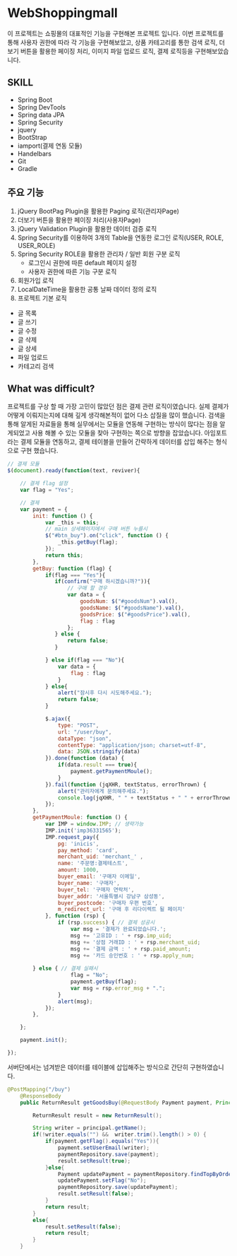 # WebShoppingmall

이 프로젝트는 쇼핑몰의 대표적인 기능을 구현해본 프로젝트 입니다.
이번 프로젝트를 통해 사용자 권한에 따라 각 기능을 구현해보았고,
상품 카테고리를 통한 검색 로직, 더보기 버튼을 활용한 페이징 처리,
이미지 파일 업로드 로직, 결제 로직등을 구현해보았습니다.

##  SKILL
- Spring Boot
- Spring DevTools
- Spring data JPA
- Spring Security
- jquery
- BootStrap
- iamport(결제 연동 모듈)
- Handelbars
- Git
- Gradle

## 주요 기능

1. jQuery BootPag Plugin을 활용한 Paging 로직(관리자Page)
2. 더보기 버튼을 활용한 페이징 처리(사용자Page)
2. jQuery Validation Plugin을 활용한 데이터 검증 로직
2. Spring Security를 이용하여 3개의 Table을 연동한 로그인 로직(USER, ROLE, USER_ROLE)
3. Spring Security ROLE을 활용한 관리자 / 일반 회원 구분 로직
	- 로그인시 권한에 따른 default 페이지 설정
	- 사용자 권한에 따른 기능 구분 로직
3. 회원가입 로직
4. LocalDateTime을 활용한 공통 날짜 데이터 정의 로직
5. 프로젝트 기본 로직
- 글 목록
- 글 쓰기
- 글 수정
- 글 삭제
- 글 상세
- 파일 업로드
- 카테고리 검색

## What was difficult?
프로젝트를 구상 할 때 가장 고민이 많았던 점은 결제 관련 로직이였습니다.
실제 결제가 어떻게 이뤄지는지에 대해 깊게 생각해본적이 없어 다소 삽질을 많이 했습니다.
검색을 통해 알게된 자료들을 통해 실무에서는 모듈을 연동해 구현하는 방식이 많다는 점을 알게되었고
사용 해볼 수 있는 모듈을 찾아 구현하는 쪽으로 방향을 잡았습니다.
아임포트라는 결제 모듈을 연동하고, 결제 테이블을 만들어 간략하게 데이터를 삽입 해주는 형식으로 구현 했습니다.

```javascript
// 결제 모듈
$(document).ready(function(text, reviver){

    // 결제 flag 설정
    var flag = "Yes";

    // 결제
    var payment = {
        init: function () {
            var _this = this;
            // main 상세페이지에서 구매 버튼 누를시
            $("#btn_buy").on("click", function () {
                _this.getBuy(flag);
            });
            return this;
        },
        getBuy: function (flag) {
            if(flag === "Yes"){
               if(confirm("구매 하시겠습니까?")){
                   // 구매 할 경우
                   var data = {
                       goodsNum: $("#goodsNum").val(),
                       goodsName: $("#goodsName").val(),
                       goodsPrice: $("#goodsPrice").val(),
                       flag : flag
                   };
               } else {
                   return false;
               }

            } else if(flag === "No"){
                var data = {
                    flag : flag
                }
            } else{
                alert("잠시후 다시 시도해주세요.");
                return false;
            }

            $.ajax({
                type: "POST",
                url: "/user/buy",
                dataType: "json",
                contentType: "application/json; charset=utf-8",
                data: JSON.stringify(data)
            }).done(function (data) {
                if(data.result === true){
                    payment.getPaymentMoule();
                }
            }).fail(function (jqXHR, textStatus, errorThrown) {
                alert("관리자에게 문의해주세요.");
                console.log(jqXHR, " " + textStatus + " " + errorThrown + " ");
            });
        },
        getPaymentMoule: function () {
            var IMP = window.IMP; // 생략가능
            IMP.init('imp36331565');
            IMP.request_pay({
                pg: 'inicis',
                pay_method: 'card',
                merchant_uid: 'merchant_' ,
                name: '주문명:결제테스트',
                amount: 1000,
                buyer_email: '구매자 이메일',
                buyer_name: '구매자',
                buyer_tel: '구매자 연락처',
                buyer_addr: '서울특별시 강남구 삼성동',
                buyer_postcode: '구매자 우편 번호',
                m_redirect_url: '구매 후 리다이렉트 될 페이지'
            }, function (rsp) {
                if (rsp.success) { // 결제 성공시
                    var msg = '결제가 완료되었습니다.';
                    msg += '고유ID : ' + rsp.imp_uid;
                    msg += '상점 거래ID : ' + rsp.merchant_uid;
                    msg += '결제 금액 : ' + rsp.paid_amount;
                    msg += '카드 승인번호 : ' + rsp.apply_num;
					
		} else { // 결제 실패시
                    flag = "No";
                    payment.getBuy(flag);
                    var msg = rsp.error_msg + ".";
                }
                alert(msg);
            });
        },

    };

    payment.init();

});
```

서버단에서는 넘겨받은 데이터를 테이블에 삽입해주는 방식으로 간단히 구현하였습니다.

```java
@PostMapping("/buy")
    @ResponseBody
    public ReturnResult getGoodsBuy(@RequestBody Payment payment, Principal principal) throws Exception {

        ReturnResult result = new ReturnResult();

        String writer = principal.getName();
        if(!writer.equals("") &&  writer.trim().length() > 0) {
            if(payment.getFlag().equals("Yes")){
                payment.setUserEmail(writer);
                paymentRepository.save(payment);
                result.setResult(true);
            }else{
                Payment updatePayment = paymentRepository.findTopByOrderByPaymentNumDesc();
                updatePayment.setFlag("No");
                paymentRepository.save(updatePayment);
                result.setResult(false);
            }
            return result;
        }
        else{
            result.setResult(false);
            return result;
        }
    }

```

